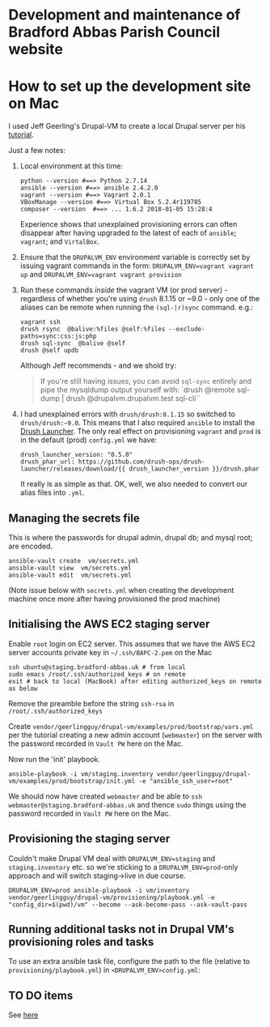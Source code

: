 # Development and maintenance of Bradford Abbas Parish Council website

How to set up the development site on Mac
===============

I used Jeff Geerling's Drupal-VM to create a local Drupal server per his [tutorial](https://www.jeffgeerling.com/blog/2017/soup-nuts-using-drupal-vm-build-local-and-prod).

Just a few notes:

1. Local environment at this time:

    ```
    python --version #==> Python 2.7.14
    ansible --version #==> ansible 2.4.2.0
    vagrant --version #==> Vagrant 2.0.1
    VBoxManage --version #==> Virtual Box 5.2.4r119785
    composer --version  #==> ... 1.6.2 2018-01-05 15:28:4
    ```

    Experience shows that unexplained provisioning errors can often disappear after having upgraded to the latest of each of `ansible`; `vagrant`; and `VirtalBox`.

1. Ensure that the `DRUPALVM_ENV` environment variable is correctly set by issuing vagrant commands in the form: `DRUPALVM_ENV=vagrant vagrant up` and `DRUPALVM_ENV=vagrant vagrant provision`

2. Run these commands *inside* the vagrant VM (or prod server) - regardless of whether you're using `drush` 8.1.15 or ~9.0  - only one of the aliases can be remote when running the `(sql-|r)sync` command. e.g.:

    ```
    vagrant ssh
    drush rsync  @balive:%files @self:%files --exclude-paths=sync:css:js:php
    drush sql-sync  @balive @self
    drush @self updb
    ```

    Although Jeff recommends - and we shold try:

    > If you're still having issues, you can avoid `sql-sync` entirely
    > and pipe the mysqldump output yourself with:
    `drush @remote sql-dump | drush @drupalvm.drupalvm.test sql-cli``


3. I had unexplained errors with `drush/drush:8.1.15` so switched to `drush/drush:~9.0`. This means that I also required `ansible` to install  the [Drush Launcher](https://github.com/drush-ops/drush-launcher). The only real effect on provisioning `vagrant` and `prod` is in the default (prod) `config.yml` we have:

    ```
    drush_launcher_version: "0.5.0"
    drush_phar_url: https://github.com/drush-ops/drush-launcher/releases/download/{{ drush_launcher_version }}/drush.phar
    ```

    It really is as simple as that. OK, well, we also needed to convert our alias files into `.yml`.

Managing the secrets file
---------------------------

This is where the passwords for drupal admin, drupal db; and mysql root;  are encoded.

```
ansible-vault create  vm/secrets.yml
ansible-vault view  vm/secrets.yml
ansible-vault edit  vm/secrets.yml
```

(Note issue below with `secrets.yml` when creating  the development machine once more after having provisioned the prod machine)


Initialising the AWS EC2 staging server
-------------------------------

Enable `root` login on EC2 server. This assumes that we have the AWS EC2 server accounts private key in `~/.ssh/BAPC-2.pem` on the Mac


```
ssh ubuntu@staging.bradford-abbas.uk # from local
sudo emacs /root/.ssh/authorized_keys # on remote
exit # back to local (MacBook) after editing authorized_keys on remote as below

```

Remove the preamble before the string `ssh-rsa` in `/root/.ssh/authorized_keys`

Create `vendor/geerlingguy/drupal-vm/examples/prod/bootstrap/vars.yml` per the tutorial creating a new
admin account (`webmaster`) on the server with the password recorded in `Vault PW` here on the Mac.

Now run the 'init' playbook.

```
ansible-playbook -i vm/staging.inventory vendor/geerlingguy/drupal-vm/examples/prod/bootstrap/init.yml -e "ansible_ssh_user=root"
```

We should now have created `webmaster` and be able to `ssh webmaster@staging.bradford-abbas.uk` and thence `sudo`  things using the password recorded in `Vault PW` here on the Mac.


Provisioning the staging server
--------------------------------

Couldn't make Drupal VM deal with `DRUPALVM_ENV=staging` and `staging.inventory` etc. so we're sticking to a `DRUPALVM_ENV=prod`-only approach and will switch staging->live in due course.


```
DRUPALVM_ENV=prod ansible-playbook -i vm/inventory vendor/geerlingguy/drupal-vm/provisioning/playbook.yml -e "config_dir=$(pwd)/vm" --become --ask-become-pass --ask-vault-pass
```

Running additional tasks not in Drupal VM's provisioning roles and tasks
-------------------------------------------

To use an extra ansible task file, configure the path to the file (relative to `provisioning/playbook.yml`) in `<DRUPALVM_ENV>config.yml`:


TO DO items
-----------

See [here](TODO.md)
